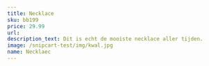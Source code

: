 ```yaml
---
title: Necklace 
sku: bb199
price: 29.99
url:
description_text: Dit is echt de mooiste necklace aller tijden.
image: /snipcart-test/img/kwal.jpg
name: Necklaec
---
```

